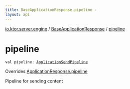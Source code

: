 ```yaml
---
title: BaseApplicationResponse.pipeline - 
layout: api
---
```


<div class='api-docs-breadcrumbs'><a href="../index.html">io.ktor.server.engine</a> / <a href="index.html">BaseApplicationResponse</a> / <a href="./pipeline.html">pipeline</a></div>

# pipeline

<div class="signature"><code><span class="keyword">val </span><span class="identifier">pipeline</span><span class="symbol">: </span><a href="../../io.ktor.response/-application-send-pipeline/index.html"><span class="identifier">ApplicationSendPipeline</span></a></code></div>

Overrides <a href="../../io.ktor.response/-application-response/pipeline.html">ApplicationResponse.pipeline</a>

Pipeline for sending content

